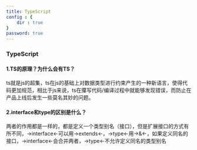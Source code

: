 ```yaml
---
title: TypeScript
config : {
    dir : true
}
password: true
---
```


### TypeScript

#### 1.TS的原理？为什么会有TS？

ts就是js的超集，ts在js的基础上对数据类型进行约束产生的一种新语言，使得代码更加规范，相比于js来说，ts在攥写代码/编译过程中就能够发现错误，而防止在产品上线后发生一些莫名其妙的问题。

#### 2.interface和type的区别是什么？

两者的作用都是一样的，都是定义一个类型别名（接口），但是扩展接口的方式有所不同，->interface<-可以用->extends<-，->type<-用->&<-，如果定义同名的接口，->interface<-会合并两者，->type<-不允许定义同名的类型别名

